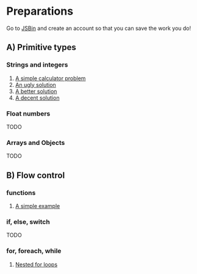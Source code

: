 # Preparations

Go to [JSBin](http://jsbin.com) and create an account so that you can save the work you do!

## A) Primitive types 

### Strings and integers

1. [A simple calculator problem](https://jsbin.com/jubipex/edit?html,js,output)
2. [An ugly solution](https://jsbin.com/lanisel/1/edit?html,js,output)
3. [A better solution](https://jsbin.com/yebipav/edit?html,js,output)
4. [A decent solution](https://jsbin.com/pavifud/1/edit?html,js,output)

### Float numbers

TODO

### Arrays and Objects

TODO

## B) Flow control

### functions

1. [A simple example](https://jsbin.com/jiloruf/edit?html,js,output)

### if, else, switch

TODO

### for, foreach, while

1. [Nested for loops](https://jsbin.com/xucabeq/edit?html,js,console,output)
